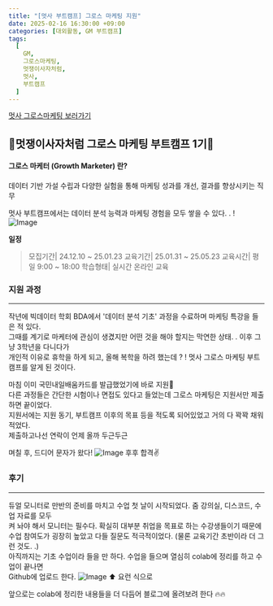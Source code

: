 ```yaml
---
title: "[멋사 부트캠프] 그로스 마케팅 지원"
date: 2025-02-16 16:30:00 +09:00
categories: [대외활동, GM 부트캠프]
tags:
  [
    GM,
    그로스마케팅,
    멋쟁이사자처럼,
    멋사,
    부트캠프
  ]
---
```


[멋사 그로스마케팅 보러가기](https://bootcamp.likelion.net/school/kdt-growth-2nd)
## 🦁**멋쟁이사자처럼 그로스 마케팅 부트캠프 1기**🦁

#### **그로스 마케터 (Growth Marketer)** 란?
데이터 기반 가설 수립과 다양한 실험을 통해 마케팅 성과를 개선, 결과를 향상시키는 직무

멋사 부트캠프에서는 데이터 분석 능력과 마케팅 경험을 모두 쌓을 수 있다. . !
![Image](https://github.com/user-attachments/assets/9d31b3bc-2c4d-4e95-ae06-2c3607de3e37)

**일정**
> 모집기간| 24.12.10 ~ 25.01.23
  교육기간| 25.01.31 ~ 25.05.23
  교육시간| 평일 9:00 ~ 18:00
  학습형태| 실시간 온라인 교육

### **지원 과정**
---

작년에 빅데이터 학회 BDA에서 '데이터 분석 기초' 과정을 수료하며 마케팅 특강을 들은 적 있다.  
그때를 계기로 마케터에 관심이 생겼지만 어떤 것을 해야 할지는 막연한 상태. .
이후 그냥 3학년을 다니다가  
개인적 이유로 휴학을 하게 되고, 올해 복학을 하려 했는데 ? ! 멋사 그로스 마케팅 부트캠프를 알게 된 것이다.

마침 이미 국민내일배움카드를 발급했었기에 바로 지원👊  
다른 과정들은 간단한 시험이나 면접도 있다고 들었는데 그로스 마케팅은 지원서만 제출하면 끝이었다.  
지원서에는 지원 동기, 부트캠프 이후의 목표 등을 적도록 되어있었고 거의 다 꽉꽉 채워 적었다.  
제출하고나선 연락이 언제 올까 두근두근

며칠 후, 드디어 문자가 왔다!
![Image](https://github.com/user-attachments/assets/c4f84ede-e5eb-4043-90a6-48dd2b00b7b1)
후후 합격✌️

### **후기**
---

듀얼 모니터로 만반의 준비를 마치고 수업 첫 날이 시작되었다. 줌 강의실, 디스코드, 수업 자료를 모두  
켜 놔야 해서 모니터는 필수다. 확실히 대부분 취업을 목표로 하는 수강생들이기 때문에 수업 참여도가 굉장히 높았고 다들 질문도 적극적이었다. (물론 교육기간 초반이라 더 그런 것도. .)  
아직까지는 기초 수업이라 들을 만 하다. 수업을 들으며 열심히 colab에 정리를 하고 수업이 끝나면  
Github에 업로드 한다. 
![Image](https://github.com/user-attachments/assets/fabd022d-1c1f-49c4-be35-f007ed8f4ffe)
 ⬆️ 요런 식으로

앞으로는 colab에 정리한 내용들을 더 다듬어 블로그에 올려보려 한다 🔥🔥